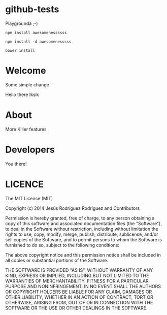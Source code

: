 github-tests
============
 
Playgrounda ;-)

```
npm install awesomenessssss
```

```
npm install -d awesomenesssss
```


```
bower install
```

# Welcome

Some simple change
 
Hello there Iksik

# About

More Killer features

# Developers

You there!
 
# LICENCE
 
The MIT License (MIT)

Copyright (c) 2014 Jesús Rodríguez Rodríguez and Contributors

Permission is hereby granted, free of charge, to any person obtaining a copy
of this software and associated documentation files (the "Software"), to deal
in the Software without restriction, including without limitation the rights
to use, copy, modify, merge, publish, distribute, sublicense, and/or sell
copies of the Software, and to permit persons to whom the Software is
furnished to do so, subject to the following conditions:

The above copyright notice and this permission notice shall be included in
all copies or substantial portions of the Software.

THE SOFTWARE IS PROVIDED "AS IS", WITHOUT WARRANTY OF ANY KIND, EXPRESS OR
IMPLIED, INCLUDING BUT NOT LIMITED TO THE WARRANTIES OF MERCHANTABILITY,
FITNESS FOR A PARTICULAR PURPOSE AND NONINFRINGEMENT. IN NO EVENT SHALL THE
AUTHORS OR COPYRIGHT HOLDERS BE LIABLE FOR ANY CLAIM, DAMAGES OR OTHER
LIABILITY, WHETHER IN AN ACTION OF CONTRACT, TORT OR OTHERWISE, ARISING FROM,
OUT OF OR IN CONNECTION WITH THE SOFTWARE OR THE USE OR OTHER DEALINGS IN
THE SOFTWARE.
